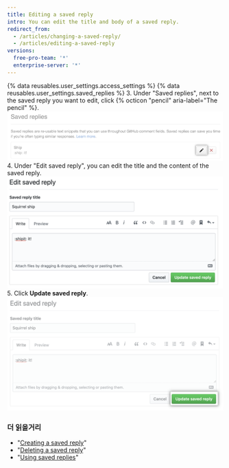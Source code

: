 ```yaml
---
title: Editing a saved reply
intro: You can edit the title and body of a saved reply.
redirect_from:
  - /articles/changing-a-saved-reply/
  - /articles/editing-a-saved-reply
versions:
  free-pro-team: '*'
  enterprise-server: '*'
---
```


{% data reusables.user_settings.access_settings %}
{% data reusables.user_settings.saved_replies %}
3. Under "Saved replies", next to the saved reply you want to edit, click {% octicon "pencil" aria-label="The pencil" %}.  
   ![Edit a saved reply](/assets/images/help/settings/saved-replies-edit-existing.png)
4. Under "Edit saved reply", you can edit the title and the content of the saved reply. ![Edit title and content](/assets/images/help/settings/saved-replies-edit-existing-content.png)
5. Click **Update saved reply**. ![Update saved reply](/assets/images/help/settings/saved-replies-save-edit.png)

### 더 읽을거리

- "[Creating a saved reply](/articles/creating-a-saved-reply)"
- "[Deleting a saved reply](/articles/deleting-a-saved-reply)"
- "[Using saved replies](/articles/using-saved-replies)"
